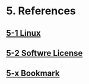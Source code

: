# 5. References
## [5-1 Linux](5-References/5-1-linux.md)
## [5-2 Softwre License](5-References/5-2-license.md)
## [5-x Bookmark](5-References/5-x-bookmark.md)
